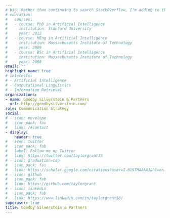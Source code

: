 ```yaml
---
# bio: Rather than continuing to search StackOverflow, I'm adding to this
# education:
#   courses:
#   - course: PhD in Artificial Intelligence
#     institution: Stanford University
#     year: 2012
#   - course: MEng in Artificial Intelligence
#     institution: Massachusetts Institute of Technology
#     year: 2009
#   - course: BSc in Artificial Intelligence
#     institution: Massachusetts Institute of Technology
#     year: 2008
email: ""
highlight_name: true
# interests:
# - Artificial Intelligence
# - Computational Linguistics
# - Information Retrieval
organizations:
- name: Goodby Silverstein & Partners
  url: http://goodbysilverstein.com/
role: Communication Strategy
social:
# - icon: envelope
#   icon_pack: fas
#   link: /#contact
- display:
    header: true
#   icon: twitter
#   icon_pack: fab
#   label: Follow me on Twitter
#   link: https://twitter.com/taylorgrant38
# - icon: graduation-cap
#   icon_pack: fas
#   link: https://scholar.google.com/citations?user=I-0l9TMAAAAJ&hl=en
# - icon: github
#   icon_pack: fab
#   link: https://github.com/taylorgrant
# - icon: linkedin
#   icon_pack: fab
#   link: https://www.linkedin.com/in/taylorgrant38/
superuser: true
title: Goodby Silverstein & Partners 
---
```



